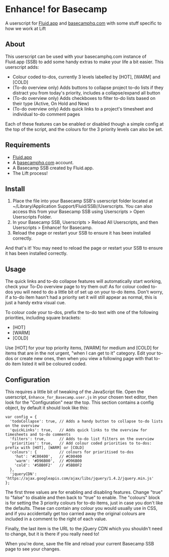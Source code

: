 # Enhance! for Basecamp

A userscript for [Fluid.app](http://fluidapp.com/) and [basecamphq.com](http://basecamphq.com) with some stuff specific to how we work at Lift

## About

This userscript can be used with your basecamphq.com instance of Fluid.app (SSB) to add some handy extras to make your life a bit easier. This userscript adds:

* Colour coded to-dos, currently 3 levels labelled by [HOT], [WARM] and [COLD]
* (To-do overview only) Adds buttons to collapse project to-do lists if they distract you from today's priority, includes a collapse/expand all button
* (To-do overview only) Adds checkboxes to filter to-do lists based on their type (Active, On Hold and New)
* (To-do overview only) Adds quick links to a project's timesheet and individual to-do comment pages

Each of these features can be enabled or disabled though a simple config at the top of the script, and the colours for the 3 priority levels can also be set.

## Requirements

* [Fluid.app](http://fluidapp.com/)
* A [basecamphq.com](http://basecamphq.com) account.
* A Basecamp SSB created by Fluid.app.
* The Lift process!

## Install

1. Place the file into your Basecamp SSB's userscript folder located at ~/Library/Application Support/Fluid/SSB/<your-ssb-name>/Userscripts. You can also access this from your Basecamp SSB using Userscripts > Open Userscripts Folder.
2. In your Basecamp SSB, Userscripts > Reload All Userscripts, and then Userscripts > Enhance! for Basecamp.
3. Reload the page or restart your SSB to ensure it has been installed correctly.

And that's it! You may need to reload the page or restart your SSB to ensure it has been installed correctly.

## Usage

The quick links and to-do collapse features will automatically start working, check your To-Do overview page to try them out! As for colour coded to-dos you will need to do a little bit of set up on your to-do items. Don't worry, if a to-do item hasn't had a priority set it will still appear as normal, this is just a handy extra visual cue.

To colour code your to-dos, prefix the to-do text with one of the following priorities, including square brackets:

* [HOT]
* [WARM]
* [COLD]

Use [HOT] for your top priority items, [WARM] for medium and [COLD] for items that are in the not urgent, "when I can get to it" category. Edit your to-dos or create new ones, then when you view a following page with that to-do item listed it will be coloured coded.

## Configuration

This requires a little bit of tweaking of the JavaScript file. Open the userscript, `Enhance_for_Basecamp.user.js` in your chosen text editor, then look for the "Configuration" near the top. This section contains a config object, by default it should look like this:

    var config = {
      'todoCollapse': true, // Adds a handy button to collapse to-do lists on the overview
      'quickLinks': true,   // Adds quick links to the overview for timesheets and to-do comments
      'filters': true,      // Adds to-do list filters on the overview
      'priorities': true,   // Add colour coded priorities to to-dos: prefix with [HOT], [WARM] or [COLD]
      'colours': {          // colours for prioritised to-dos
        'hot': '#C00400',   // #C00400
        'warm': '#D96B00',  // #D96B00
        'cold': '#5BB0F2'   // #5BB0F2
      },
      'jqueryCDN': 'https://ajax.googleapis.com/ajax/libs/jquery/1.4.2/jquery.min.js'
    };

The first three values are for enabling and disabling features. Change "true" to "false" to disable and then back to "true" to enable. The "colours" block is for setting the 3 priority colours for to-do items, just in case you don't like the defaults. These can contain any colour you would usually use in CSS, and if you accidentally get too carried away the original colours are included in a comment to the right of each value.

Finally, the last item is the URL to the jQuery CDN which you shouldn't need to change, but it is there if you really need to!

When you're done, save the file and reload your current Basecamp SSB page to see your changes.

